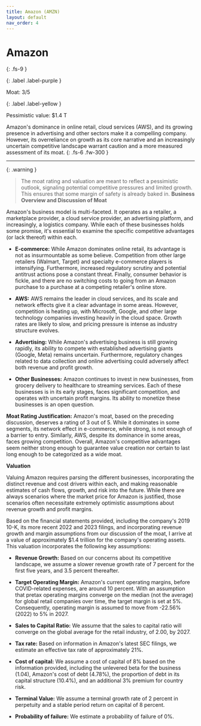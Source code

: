 ```yaml
---
title: Amazon (AMZN)
layout: default
nav_order: 4
---
```


# Amazon
{: .fs-9 }

{: .label .label-purple }

Moat: 3/5

{: .label .label-yellow }

Pessimistic value: $1.4 T

Amazon's dominance in online retail, cloud services (AWS), and its growing presence in advertising and other sectors make it a compelling company.  However, its overreliance on growth as its core narrative and an increasingly uncertain competitive landscape warrant caution and a more measured assessment of its moat.
{: .fs-6 .fw-300 }

---

{: .warning } 
>The moat rating and valuation are meant to reflect a pessimistic outlook, signaling potential competitive pressures and limited growth. This ensures that some margin of safety is already baked in.
**Business Overview and Discussion of Moat**

Amazon's business model is multi-faceted.  It operates as a retailer, a marketplace provider, a cloud service provider, an
advertising platform, and increasingly, a logistics company.  While each of these businesses holds some promise, it's
essential to examine the specific competitive advantages (or lack thereof) within each.

* **E-commerce:** While Amazon dominates online retail, its advantage is not as insurmountable as some believe. Competition from other large retailers (Walmart, Target) and specialty e-commerce players is intensifying.  Furthermore, increased regulatory scrutiny and potential antitrust actions pose a constant threat. Finally, consumer behavior is fickle, and there are no switching costs to going from an Amazon purchase to a purchase at a competing retailer's online store.

* **AWS:** AWS remains the leader in cloud services, and its scale and network effects give it a clear advantage in some areas.  However, competition is heating up, with Microsoft, Google, and other large technology companies investing heavily in the cloud space.  Growth rates are likely to slow, and pricing pressure is intense as industry structure evolves.

* **Advertising:** While Amazon's advertising business is still growing rapidly, its ability to compete with established advertising giants (Google, Meta) remains uncertain. Furthermore, regulatory changes related to data collection and online advertising could adversely affect both revenue and profit growth.

* **Other Businesses:** Amazon continues to invest in new businesses, from grocery delivery to healthcare to streaming services. Each of these businesses is in its early stages, faces significant competition, and operates with uncertain profit margins.  Its ability to monetize these businesses is an open question.

**Moat Rating Justification:**  Amazon's moat, based on the preceding discussion, deserves a rating of 3 out of 5. While it dominates in some segments, its network effect in e-commerce, while strong, is not enough of a barrier to entry. Similarly, AWS, despite its dominance in some areas, faces growing competition.  Overall, Amazon's competitive advantages seem neither strong enough to guarantee value creation nor certain to last long enough to be categorized as a wide moat.

**Valuation**

Valuing Amazon requires parsing the different businesses, incorporating the distinct revenue and cost drivers within each,
and making reasonable estimates of cash flows, growth, and risk into the future. While there are always scenarios where
the market price for Amazon is justified, those scenarios often necessitate extremely optimistic assumptions about
revenue growth and profit margins. 

Based on the financial statements provided, including the company's 2019 10-K, its more recent 2022 and 2023 filings, and incorporating revenue growth and margin assumptions from our discussion of the moat, I arrive at a value of
approximately $1.4 trillion for the company's operating assets. This valuation incorporates the following key
assumptions:

* **Revenue Growth:** Based on our concerns about its competitive landscape, we assume a slower revenue growth rate of 7 percent for the first five years, and 3.5 percent thereafter.

* **Target Operating Margin:** Amazon's current operating margins, before COVID-related expenses, are around 10 percent. With an assumption that pretax operating margins converge on the median (not the average) for global retail companies over time, the target margin is set at 5%.  Consequently, operating margin is assumed to move from -22.56% (2022) to 5% in 2027. 

* **Sales to Capital Ratio:** We assume that the sales to capital ratio will converge on the global average for the retail industry, of 2.00, by 2027.

* **Tax rate:** Based on information in Amazon's latest SEC filings, we estimate an effective tax rate of approximately 21%.

* **Cost of capital:** We assume a cost of capital of 8% based on the information provided, including the
unlevered beta for the business (1.04), Amazon's cost of debt (4.78%), the proportion of debt
in its capital structure (10.4%), and an additional 3% premium for country risk. 

* **Terminal Value:** We assume a terminal growth rate of 2 percent in perpetuity and a stable
period return on capital of 8 percent.

* **Probability of failure:** We estimate a probability of failure of 0%.